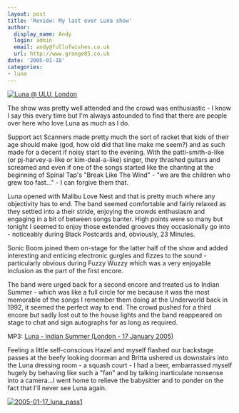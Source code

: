 ```yaml
---
layout: post
title: 'Review: My last ever Luna show'
author:
  display_name: Andy
  login: admin
  email: andy@fullofwishes.co.uk
  url: http://www.grange85.co.uk
date: '2005-01-18'
categories:
- luna
---
```


<a href="https://www.flickr.com/photos/grange85/3480775" title="Luna @ ULU, London by Andy Aldridge, on Flickr"><img class="aligncenter" src="https://media.fullofwishes.co.uk/flickr-downloads/3480775_2af57fb2c9_z.jpg" alt="Luna @ ULU, London"></a>

The show was pretty well attended and the crowd was enthusiastic - I know I say this every time but I'm always astounded to find that there are people over here who love Luna as much as I do.

Support act Scanners made pretty much the sort of racket that kids of their age should make (god, how old did that line make me seem?) and as such made for a decent if noisy start to the evening. With the patti-smith-a-like (or pj-harvey-a-like or kim-deal-a-like) singer, they thrashed guitars and screamed and even if one of the songs started like the chanting at the beginning of Spinal Tap's "Break Like The Wind" - "we are the children who grew too fast..." - I can forgive them that.

Luna opened with Malibu Love Nest and that is pretty much where any objectivity has to end. The band seemed comfortable and fairly relaxed as they settled into a their stride, enjoying the crowds enthusiasm and engaging in a bit of between songs banter. High points were so many but tonight I seemed to enjoy those extended grooves they occasionally go into - noticeably during Black Postcards and, obviously, 23 Minutes.

Sonic Boom joined them on-stage for the latter half of the show and added interesting and enticing electronic gurgles and fizzes to the sound - particularly obvious during Fuzzy Wuzzy which was a very enjoyable inclusion as the part of the first encore.

The band were urged back for a second encore and treated us to Indian Summer - which was like a full circle for me because it was the most memorable of the songs I remember them doing at the Underworld back in 1992, it seemed the perfect way to end. The crowd pushed for a third encore but sadly lost out to the house lights and the band reappeared on stage to chat and sign autographs for as long as required.


MP3: [Luna - Indian Summer (London - 17 January 2005)](https://media.fullofwishes.co.uk/02-luna/audio/2005-01-17-18-luna-indian-summer.mp3)

Feeling a little self-conscious Hazel and myself flashed our backstage passes at the beefy looking doorman and Britta ushered us downstairs into the Luna dressing room - a squash court - I had a beer, embarrassed myself hugely by behaving like such a "fan" and by talking inarticulate nonsense into a camera...I went home to relieve the babysitter and to ponder on the fact that I'll never see Luna again.

<a href="https://www.flickr.com/photos/grange85/5752451853" title="2005-01-17_luna_pass1 by Andy Aldridge, on Flickr"><img class="aligncenter" src="https://media.fullofwishes.co.uk/flickr-downloads/5752451853_70d8d22ef6_z.jpg" alt="2005-01-17_luna_pass1"></a>

